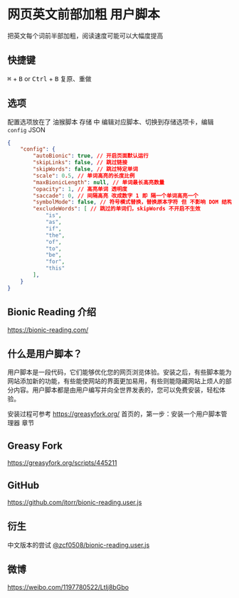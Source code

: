 # 网页英文前部加粗 用户脚本
把英文每个词前半部加粗，阅读速度可能可以大幅度提高

## 快捷键
<kbd>⌘</kbd>  + <kbd>B</kbd> or <kbd>Ctrl</kbd> + <kbd>B</kbd> 复原、重做

## 选项
配置选项放在了 油猴脚本 存储 中
编辑对应脚本、切换到存储选项卡，编辑 `config` JSON
```JSON
{
    "config": {
        "autoBionic": true, // 开启页面默认运行
        "skipLinks": false, // 跳过链接
        "skipWords": false, // 跳过特定单词
        "scale": 0.5, // 单词高亮的长度比例
        "maxBionicLength": null, // 单词最长高亮数量
        "opacity": 1, // 高亮单词 透明度
        "saccade": 0, // 间隔高亮 改成数字 1 即 隔一个单词高亮一个
        "symbolMode": false, // 符号模式替换，替换原本字符 但 不影响 DOM 结构
        "excludeWords": [ // 跳过的单词们，skipWords 不开启不生效
            "is",
            "as",
            "if",
            "the",
            "of",
            "to",
            "be",
            "for",
            "this"
        ],
    }
}
```



## Bionic Reading 介绍
https://bionic-reading.com/

## 什么是用户脚本？
用户脚本是一段代码，它们能够优化您的网页浏览体验。安装之后，有些脚本能为网站添加新的功能，有些能使网站的界面更加易用，有些则能隐藏网站上烦人的部分内容。用户脚本都是由用户编写并向全世界发表的，您可以免费安装，轻松体验。

安装过程可参考 https://greasyfork.org/ 首页的，第一步：安装一个用户脚本管理器 章节

## Greasy Fork
https://greasyfork.org/scripts/445211

## GitHub
https://github.com/itorr/bionic-reading.user.js

## 衍生
中文版本的尝试 [@zcf0508/bionic-reading.user.js](https://github.com/zcf0508/bionic-reading.user.js)

## 微博
https://weibo.com/1197780522/LtIj8bGbo
